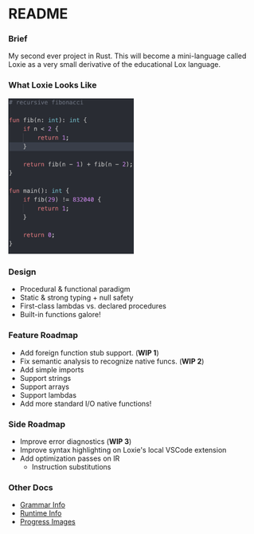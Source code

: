 # README

### Brief
My second ever project in Rust. This will become a mini-language called Loxie as a very small derivative of the educational Lox language.

### What Loxie Looks Like
<img src="./docs/assets/Loxie_Lang_Highlight_1.png" width="50%" alt="disassembled bytecode of ifs case">

### Design
 - Procedural & functional paradigm
 - Static & strong typing + null safety
 - First-class lambdas vs. declared procedures
 - Built-in functions galore!

### Feature Roadmap
 - Add foreign function stub support. (**WIP 1**)
 - Fix semantic analysis to recognize native funcs. (**WIP 2**)
 - Add simple imports
 - Support strings
 - Support arrays
 - Support lambdas
 - Add more standard I/O native functions!

### Side Roadmap
 - Improve error diagnostics (**WIP 3**)
 - Improve syntax highlighting on Loxie's local VSCode extension
 - Add optimization passes on IR
    - Instruction substitutions

### Other Docs
 - [Grammar Info](./docs/Grammar.md)
 - [Runtime Info](./docs/Runtime.md)
 - [Progress Images](./docs/Progress.md)
